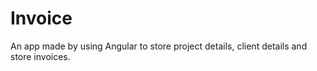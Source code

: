 # Invoice

An app made by using Angular to store project details, client details and store invoices.
